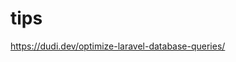 # tips

<!-- Contenuto migrato da _docs/tips.txt -->

https://dudi.dev/optimize-laravel-database-queries/